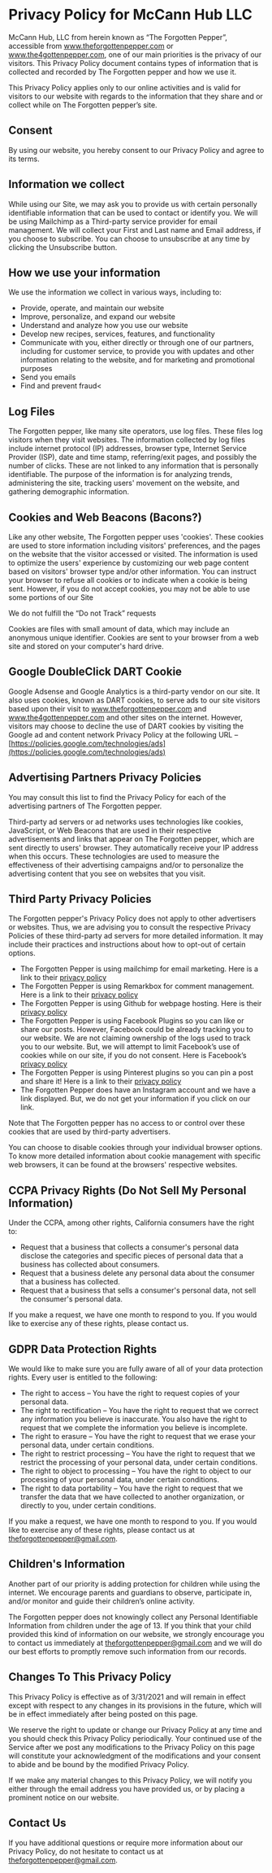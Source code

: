 <br />

# Privacy Policy for McCann Hub LLC
McCann Hub, LLC from herein known as “The Forgotten Pepper”, accessible from www.theforgottenpepper.com or www.the4gottenpepper.com, one of our main priorities is the privacy of our visitors. This Privacy Policy document contains types of information that is collected and recorded by The Forgotten pepper and how we use it.

This Privacy Policy applies only to our online activities and is valid for visitors to our website with regards to the information that they share and or collect while on The Forgotten pepper’s site.

## Consent
By using our website, you hereby consent to our Privacy Policy and agree to its terms.

## Information we collect
While using our Site, we may ask you to provide us with certain personally identifiable information that can be used to contact or identify you. We will be using Mailchimp as a Third-party service provider for email management. We will collect your First and Last name and Email address, if you choose to subscribe. You can choose to unsubscribe at any time by clicking the Unsubscribe button.

## How we use your information
We use the information we collect in various ways, including to:
* Provide, operate, and maintain our website
* Improve, personalize, and expand our website
* Understand and analyze how you use our website
* Develop new recipes, services, features, and functionality
* Communicate with you, either directly or through one of our partners, including for customer service, to provide you with updates and other information relating to the website, and for marketing and promotional purposes
* Send you emails
* Find and prevent fraud<

## Log Files
The Forgotten pepper, like many site operators, use log files. These files log visitors when they visit websites. The information collected by log files include internet protocol (IP) addresses, browser type, Internet Service Provider (ISP), date and time stamp, referring/exit pages, and possibly the number of clicks. These are not linked to any information that is personally identifiable. The purpose of the information is for analyzing trends, administering the site, tracking users' movement on the website, and gathering demographic information.

## Cookies and Web Beacons (Bacons?)
Like any other website, The Forgotten pepper uses 'cookies'. These cookies are used to store information including visitors' preferences, and the pages on the website that the visitor accessed or visited. The information is used to optimize the users' experience by customizing our web page content based on visitors' browser type and/or other information. You can instruct your browser to refuse all cookies or to indicate when a cookie is being sent. However, if you do not accept cookies, you may not be able to use some portions of our Site

We do not fulfill the “Do not Track” requests

Cookies are files with small amount of data, which may include an anonymous unique identifier. Cookies are sent to your browser from a web site and stored on your computer's hard drive.

## Google DoubleClick DART Cookie
Google Adsense and Google Analytics is a third-party vendor on our site. It also uses cookies, known as DART cookies, to serve ads to our site visitors based upon their visit to www.theforgottenpepper.com and www.the4gottenpepper.com and other sites on the internet. However, visitors may choose to decline the use of DART cookies by visiting the Google ad and content network Privacy Policy at the following URL – [https://policies.google.com/technologies/ads](https://policies.google.com/technologies/ads)

## Advertising Partners Privacy Policies
You may consult this list to find the Privacy Policy for each of the advertising partners of The Forgotten pepper.

Third-party ad servers or ad networks uses technologies like cookies, JavaScript, or Web Beacons that are used in their respective advertisements and links that appear on The Forgotten pepper, which are sent directly to users' browser. They automatically receive your IP address when this occurs. These technologies are used to measure the effectiveness of their advertising campaigns and/or to personalize the advertising content that you see on websites that you visit.

## Third Party Privacy Policies
The Forgotten pepper's Privacy Policy does not apply to other advertisers or websites. Thus, we are advising you to consult the respective Privacy Policies of these third-party ad servers for more detailed information. It may include their practices and instructions about how to opt-out of certain options.
* The Forgotten Pepper is using mailchimp for email marketing. Here is a link to their [privacy policy](https://mailchimp.com/legal/privacy/)
* The Forgotten Pepper is using Remarkbox for comment management. Here is a link to their [privacy policy](https://www.remarkbox.com/privacy-policy.html)
* The Forgotten Pepper is using Github for webpage hosting. Here is their [privacy policy](https://docs.github.com/en/github/site-policy/github-privacy-statement#github-pages)
* The Forgotten Pepper is using Facebook Plugins so you can like or share our posts. However, Facebook could be already tracking you to our website. We are not claiming ownership of the logs used to track you to our website. But, we will attempt to limit Facebook’s use of cookies while on our site, if you do not consent. Here is Facebook’s [privacy policy](https://www.facebook.com/privacy/explanation)
* The Forgotten Pepper is using Pinterest plugins so you can pin a post and share it! Here is a link to their [privacy policy](https://policy.pinterest.com/en/privacy-policy#section-we-collect-information-in-a-few-different-ways)
* The Forgotten Pepper does have an Instagram account and we have a link displayed. But, we do not get your information if you click on our link.

Note that The Forgotten pepper has no access to or control over these cookies that are used by third-party advertisers.

You can choose to disable cookies through your individual browser options. To know more detailed information about cookie management with specific web browsers, it can be found at the browsers' respective websites.

## CCPA Privacy Rights (Do Not Sell My Personal Information)
Under the CCPA, among other rights, California consumers have the right to:
* Request that a business that collects a consumer's personal data disclose the categories and specific pieces of personal data that a business has collected about consumers.
* Request that a business delete any personal data about the consumer that a business has collected.
* Request that a business that sells a consumer's personal data, not sell the consumer's personal data.

If you make a request, we have one month to respond to you. If you would like to exercise any of these rights, please contact us.

## GDPR Data Protection Rights
We would like to make sure you are fully aware of all of your data protection rights. Every user is entitled to the following:
* The right to access – You have the right to request copies of your personal data.
* The right to rectification – You have the right to request that we correct any information you believe is inaccurate. You also have the right to request that we complete the information you believe is incomplete.
* The right to erasure – You have the right to request that we erase your personal data, under certain conditions.
* The right to restrict processing – You have the right to request that we restrict the processing of your personal data, under certain conditions.
* The right to object to processing – You have the right to object to our processing of your personal data, under certain conditions.
* The right to data portability – You have the right to request that we transfer the data that we have collected to another organization, or directly to you, under certain conditions.

If you make a request, we have one month to respond to you. If you would like to exercise any of these rights, please contact us at theforgottenpepper@gmail.com.

## Children's Information
Another part of our priority is adding protection for children while using the internet. We encourage parents and guardians to observe, participate in, and/or monitor and guide their children’s online activity.

The Forgotten pepper does not knowingly collect any Personal Identifiable Information from children under the age of 13. If you think that your child provided this kind of information on our website, we strongly encourage you to contact us immediately at theforgottenpepper@gmail.com and we will do our best efforts to promptly remove such information from our records.

## Changes To This Privacy Policy
This Privacy Policy is effective as of 3/31/2021 and will remain in effect except with respect to any changes in its provisions in the future, which will be in effect immediately after being posted on this page.

We reserve the right to update or change our Privacy Policy at any time and you should check this Privacy Policy periodically. Your continued use of the Service after we post any modifications to the Privacy Policy on this page will constitute your acknowledgment of the modifications and your consent to abide and be bound by the modified Privacy Policy.

If we make any material changes to this Privacy Policy, we will notify you either through the email address you have provided us, or by placing a prominent notice on our website.

## Contact Us
If you have additional questions or require more information about our Privacy Policy, do not hesitate to contact us at theforgottenpepper@gmail.com.
